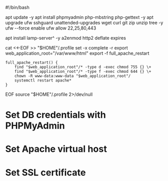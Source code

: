 #!/bin/bash

apt update -y
apt install phpmyadmin php-mbstring php-gettext -y
apt upgrade ufw sshguard unattended-upgrades wget curl git zip unzip tree -y
ufw --force enable
ufw allow 22,25,80,443

apt install lamp-server^ -y
a2enmod http2 deflate expires

cat <<-EOF >> "$HOME"/.profile
	set -x
	complete -r
	export web_application_root="/var/www/html"
	export -f full_apache_restart

	full_apache_restart() {
		find "$web_application_root"/* -type d -exec chmod 755 {} \+
		find "$web_application_root"/* -type f -exec chmod 644 {} \+
		chown -R www-data:www-data "$web_application_root"/
		systemctl restart apache*
	}
EOF
source "$HOME"/.profile 2>/dev/null

# Set DB credentials with PHPMyAdmin
# Set Apache virtual host
# Set SSL certificate
